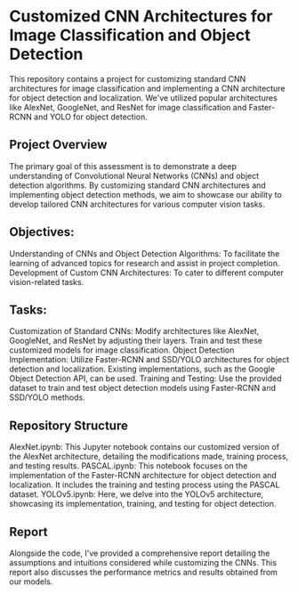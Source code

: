 # Customized CNN Architectures for Image Classification and Object Detection
This repository contains a project for customizing standard CNN architectures for image classification and implementing a CNN architecture for object detection and localization. We've utilized popular architectures like AlexNet, GoogleNet, and ResNet for image classification and Faster-RCNN and YOLO for object detection.

## Project Overview
The primary goal of this assessment is to demonstrate a deep understanding of Convolutional Neural Networks (CNNs) and object detection algorithms. By customizing standard CNN architectures and implementing object detection methods, we aim to showcase our ability to develop tailored CNN architectures for various computer vision tasks.

## Objectives:
Understanding of CNNs and Object Detection Algorithms: To facilitate the learning of advanced topics for research and assist in project completion.
Development of Custom CNN Architectures: To cater to different computer vision-related tasks.

## Tasks:
Customization of Standard CNNs: Modify architectures like AlexNet, GoogleNet, and ResNet by adjusting their layers. Train and test these customized models for image classification.
Object Detection Implementation: Utilize Faster-RCNN and SSD/YOLO architectures for object detection and localization. Existing implementations, such as the Google Object Detection API, can be used.
Training and Testing: Use the provided dataset to train and test object detection models using Faster-RCNN and SSD/YOLO methods.

## Repository Structure
AlexNet.ipynb: This Jupyter notebook contains our customized version of the AlexNet architecture, detailing the modifications made, training process, and testing results.
PASCAL.ipynb: This notebook focuses on the implementation of the Faster-RCNN architecture for object detection and localization. It includes the training and testing process using the PASCAL dataset.
YOLOv5.ipynb: Here, we delve into the YOLOv5 architecture, showcasing its implementation, training, and testing for object detection.

## Report
Alongside the code, I've provided a comprehensive report detailing the assumptions and intuitions considered while customizing the CNNs. This report also discusses the performance metrics and results obtained from our models.
